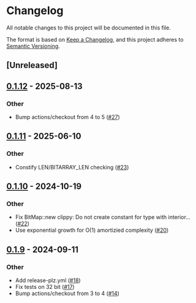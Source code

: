 # Changelog

All notable changes to this project will be documented in this file.

The format is based on [Keep a Changelog](https://keepachangelog.com/en/1.0.0/),
and this project adheres to [Semantic Versioning](https://semver.org/spec/v2.0.0.html).

## [Unreleased]

## [0.1.12](https://github.com/NobodyXu/concurrent_arena/compare/v0.1.11...v0.1.12) - 2025-08-13

### Other

- Bump actions/checkout from 4 to 5 ([#27](https://github.com/NobodyXu/concurrent_arena/pull/27))

## [0.1.11](https://github.com/NobodyXu/concurrent_arena/compare/v0.1.10...v0.1.11) - 2025-06-10

### Other

- Constify LEN/BITARRAY_LEN checking ([#23](https://github.com/NobodyXu/concurrent_arena/pull/23))

## [0.1.10](https://github.com/NobodyXu/concurrent_arena/compare/v0.1.9...v0.1.10) - 2024-10-19

### Other

- Fix BitMap::new clippy: Do not create constant for type with interior… ([#22](https://github.com/NobodyXu/concurrent_arena/pull/22))
- Use exponential growth for O(1) amortizied complexity ([#20](https://github.com/NobodyXu/concurrent_arena/pull/20))

## [0.1.9](https://github.com/NobodyXu/concurrent_arena/compare/v0.1.8...v0.1.9) - 2024-09-11

### Other

- Add release-plz.yml ([#18](https://github.com/NobodyXu/concurrent_arena/pull/18))
- Fix tests on 32 bit ([#17](https://github.com/NobodyXu/concurrent_arena/pull/17))
- Bump actions/checkout from 3 to 4 ([#14](https://github.com/NobodyXu/concurrent_arena/pull/14))

